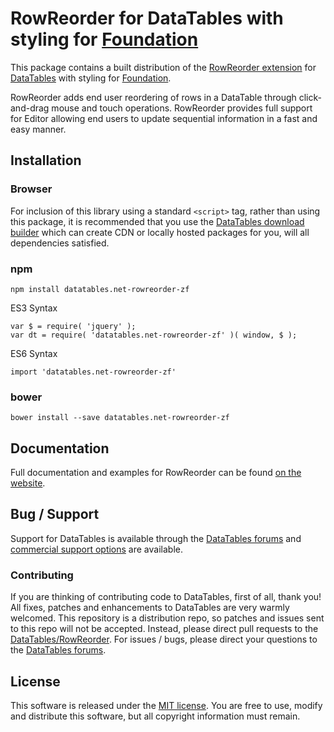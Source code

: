 # RowReorder for DataTables with styling for [Foundation](https://get.foundation/)

This package contains a built distribution of the [RowReorder extension](https://datatables.net/extensions/RowReorder) for [DataTables](https://datatables.net/) with styling for [Foundation](https://get.foundation/).

RowReorder adds end user reordering of rows in a DataTable through click-and-drag mouse and touch operations. RowReorder provides full support for Editor allowing end users to update sequential information in a fast and easy manner.


## Installation

### Browser

For inclusion of this library using a standard `<script>` tag, rather than using this package, it is recommended that you use the [DataTables download builder](//datatables.net/download) which can create CDN or locally hosted packages for you, will all dependencies satisfied.

### npm

```
npm install datatables.net-rowreorder-zf
```

ES3 Syntax
```
var $ = require( 'jquery' );
var dt = require( 'datatables.net-rowreorder-zf' )( window, $ );
```

ES6 Syntax
```
import 'datatables.net-rowreorder-zf'
```

### bower

```
bower install --save datatables.net-rowreorder-zf
```



## Documentation

Full documentation and examples for RowReorder can be found [on the website](https://datatables.net/extensions/rowreorder).


## Bug / Support

Support for DataTables is available through the [DataTables forums](//datatables.net/forums) and [commercial support options](//datatables.net/support) are available.


### Contributing

If you are thinking of contributing code to DataTables, first of all, thank you! All fixes, patches and enhancements to DataTables are very warmly welcomed. This repository is a distribution repo, so patches and issues sent to this repo will not be accepted. Instead, please direct pull requests to the [DataTables/RowReorder](http://github.com/DataTables/RowReorder). For issues / bugs, please direct your questions to the [DataTables forums](//datatables.net/forums).


## License

This software is released under the [MIT license](//datatables.net/license). You are free to use, modify and distribute this software, but all copyright information must remain.

